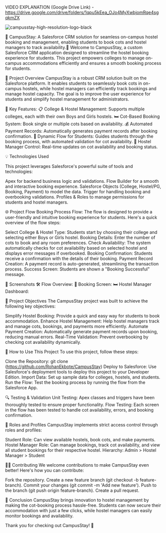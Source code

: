 VIDEO EXPLANATION (Google Drive Link) - https://drive.google.com/drive/folders/1qpu5kEea_OJo4MyXwbjomRqe4sgqkmZX

![campusstay-high-resolution-logo-black](https://github.com/user-attachments/assets/dec780dd-1d9e-4092-ad2c-d0edf6d76a38)

🌟 CampusStay: A Salesforce CRM solution for seamless on-campus hostel booking and management, enabling students to book cots and hostel managers to track availability.🌟
Welcome to CampusStay, a custom Salesforce CRM application designed to streamline the hostel booking experience for students. This project empowers colleges to manage on-campus accommodations efficiently and ensures a smooth booking process for students.

🚀 Project Overview
CampusStay is a robust CRM solution built on the Salesforce platform. It enables students to seamlessly book cots in on-campus hostels, while hostel managers can efficiently track bookings and manage hostel capacity. The goal is to improve the user experience for students and simplify hostel management for administrators.

🎯 Key Features:
📋 College & Hostel Management: Supports multiple colleges, each with their own Boys and Girls hostels.
🛏️ Cot-Based Booking System: Book single or multiple cots based on availability.
💰 Automated Payment Records: Automatically generates payment records after booking confirmation.
🔄 Dynamic Flow for Students: Guides students through the booking process, with automated validation for cot availability.
🏢 Hostel Manager Control: Real-time updates on cot availability and booking status.

💡 Technologies Used

This project leverages Salesforce's powerful suite of tools and technologies:

Apex for backend business logic and validations.
Flow Builder for a smooth and interactive booking experience.
Salesforce Objects (College, Hostel/PG, Booking, Payment) to model the data.
Trigger for handling booking and overbooking validations.
Profiles & Roles to manage permissions for students and hostel managers.

🌐 Project Flow
Booking Process Flow:
The flow is designed to provide a user-friendly and intuitive booking experience for students. Here's a quick overview of the flow steps:

Select College & Hostel Type: Students start by choosing their college and selecting either Boys or Girls hostel.
Booking Details: Enter the number of cots to book and any room preferences.
Check Availability: The system automatically checks for cot availability based on selected hostel and displays error messages if overbooked.
Booking Confirmation: Students receive a confirmation with the details of their booking.
Payment Record Creation: A payment record is auto-generated, streamlining the transaction process.
Success Screen: Students are shown a "Booking Successful" message.

📸 Screenshots
🛠️ Flow Overview:
🏢 Booking Screen:
🛏️ Hostel Manager Dashboard:

🎯 Project Objectives
The CampusStay project was built to achieve the following key objectives:

Simplify Hostel Booking: Provide a quick and easy way for students to book accommodation.
Enhance Hostel Management: Help hostel managers track and manage cots, bookings, and payments more efficiently.
Automate Payment Creation: Automatically generate payment records upon booking, reducing manual errors.
Real-Time Validation: Prevent overbooking by checking cot availability dynamically.

🧩 How to Use This Project
To use this project, follow these steps:

Clone the Repository: git clone (https://github.com/RohanEkbote/CampusStay)
Deploy to Salesforce: Use Salesforce's deployment tools to deploy this project to your Developer Edition.
Import Data: Set up sample data for colleges, hostels, and students.
Run the Flow: Test the booking process by running the flow from the Salesforce App.

🔍 Testing & Validation
Unit Testing: Apex classes and triggers have been thoroughly tested to ensure proper functionality.
Flow Testing: Each screen in the flow has been tested to handle cot availability, errors, and booking confirmation.

🔐 Roles and Profiles
CampusStay implements strict access control through roles and profiles:

Student Role: Can view available hostels, book cots, and make payments.
Hostel Manager Role: Can manage bookings, track cot availability, and view all student bookings for their respective hostel.
Hierarchy:
Admin > Hostel Manager > Student

👨‍💻 Contributing
We welcome contributions to make CampusStay even better! Here's how you can contribute:

Fork the repository.
Create a new feature branch (git checkout -b feature-branch).
Commit your changes (git commit -m 'Add new feature').
Push to the branch (git push origin feature-branch).
Create a pull request.

🎉 Conclusion
CampusStay brings innovation to hostel management by making the cot-booking process hassle-free. Students can now secure their accommodation with just a few clicks, while hostel managers can easily monitor bookings and availability.

Thank you for checking out CampusStay! 🚀
